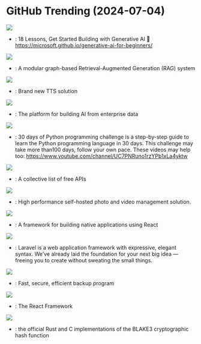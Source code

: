 # GitHub Trending (2024-07-04)

![](https://img.shields.io/badge/Jupyter%20Notebook-New%20635-green?style=flat-square&logo=appveyor)
- [](https://github.comundefined): 18 Lessons, Get Started Building with Generative AI 🔗 https://microsoft.github.io/generative-ai-for-beginners/

![](https://img.shields.io/badge/Python-New%201-green?style=flat-square&logo=appveyor)
- [](https://github.comundefined): A modular graph-based Retrieval-Augmented Generation (RAG) system

![](https://img.shields.io/badge/Python-New%20585-green?style=flat-square&logo=appveyor)
- [](https://github.comundefined): Brand new TTS solution

![](https://img.shields.io/badge/Python-New%20798-green?style=flat-square&logo=appveyor)
- [](https://github.comundefined): The platform for building AI from enterprise data

![](https://img.shields.io/badge/Python-New%20263-green?style=flat-square&logo=appveyor)
- [](https://github.comundefined): 30 days of Python programming challenge is a step-by-step guide to learn the Python programming language in 30 days. This challenge may take more than100 days, follow your own pace. These videos may help too: https://www.youtube.com/channel/UC7PNRuno1rzYPb1xLa4yktw

![](https://img.shields.io/badge/Python-New%20112-green?style=flat-square&logo=appveyor)
- [](https://github.comundefined): A collective list of free APIs

![](https://img.shields.io/badge/TypeScript-New%20126-green?style=flat-square&logo=appveyor)
- [](https://github.comundefined): High performance self-hosted photo and video management solution.

![](https://img.shields.io/badge/C%2B%2B-New%2039-green?style=flat-square&logo=appveyor)
- [](https://github.comundefined): A framework for building native applications using React

![](https://img.shields.io/badge/PHP-New%2017-green?style=flat-square&logo=appveyor)
- [](https://github.comundefined): Laravel is a web application framework with expressive, elegant syntax. We’ve already laid the foundation for your next big idea — freeing you to create without sweating the small things.

![](https://img.shields.io/badge/Go-New%2060-green?style=flat-square&logo=appveyor)
- [](https://github.comundefined): Fast, secure, efficient backup program

![](https://img.shields.io/badge/JavaScript-New%2042-green?style=flat-square&logo=appveyor)
- [](https://github.comundefined): The React Framework

![](https://img.shields.io/badge/Assembly-New%2091-green?style=flat-square&logo=appveyor)
- [](https://github.comundefined): the official Rust and C implementations of the BLAKE3 cryptographic hash function


